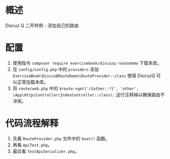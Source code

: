 # 概述
Discuz Q 二开样例 - 添加自己的路由

# 配置
1. 使用指令 `composer require exercisebook/discuzq-routedemo` 下载本库。
2. 在 `config/config.php` 中的 `providers` 添加 `ExerciseBook\DiscuzQRouteDemo\RouteProvider::class` 使得 DiscuzQ 可以正常加载本库。
3. 将 `route/web.php` 中的 `$route->get('/{other:.*}', 'other', \App\Http\Controller\IndexController::class);` 这行注释掉以确保路由不冲突。

# 代码流程解释
1. 先看 `RouteProvider.php` 文件中的 `boot()` 函数。
2. 再看 `ApiTest.php`。
3. 最后看 `TestApiSerializer.php`。